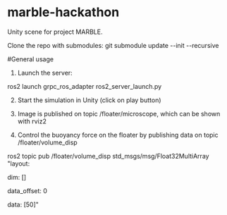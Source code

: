 # marble-hackathon

Unity scene for project MARBLE.

Clone the repo with submodules: git submodule update --init --recursive 

#General usage 

1) Launch the server: 

ros2 launch grpc_ros_adapter ros2_server_launch.py 

2) Start the simulation in Unity (click on play button) 

3) Image is published on topic /floater/microscope, which can be shown with rviz2 

4) Control the buoyancy force on the floater by publishing data on topic /floater/volume_disp 
  
  ros2 topic pub /floater/volume_disp std_msgs/msg/Float32MultiArray "layout: 

  dim: [] 

  data_offset: 0 

  data: [50]" 

